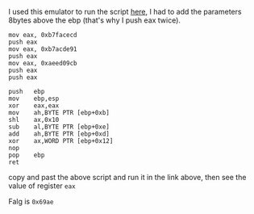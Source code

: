I used this emulator to run the script [here](https://carlosrafaelgn.com.br/asm86/),
I had to add the parameters 8bytes above the ebp (that's why I push eax twice).

```
mov eax, 0xb7facecd
push eax
mov eax, 0xb7acde91
push eax
mov eax, 0xaeed09cb
push eax
push eax

push   ebp
mov    ebp,esp
xor    eax,eax
mov    ah,BYTE PTR [ebp+0xb]
shl    ax,0x10
sub    al,BYTE PTR [ebp+0xe]
add    ah,BYTE PTR [ebp+0xd]
xor    ax,WORD PTR [ebp+0x12]
nop
pop    ebp
ret  

```
copy and past the above script and run it in the link above, then see the value of register `eax` 

Falg is `0x69ae`
